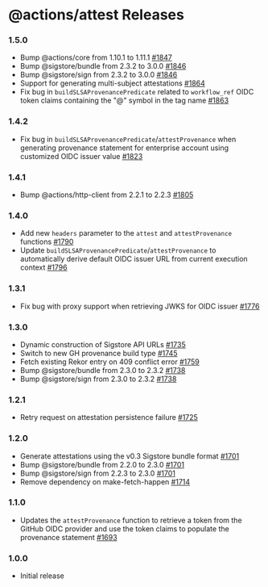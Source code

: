 # @actions/attest Releases

### 1.5.0

- Bump @actions/core from 1.10.1 to 1.11.1 [#1847](https://github.com/actions/toolkit/pull/1847)
- Bump @sigstore/bundle from 2.3.2 to 3.0.0 [#1846](https://github.com/actions/toolkit/pull/1846)
- Bump @sigstore/sign from 2.3.2 to 3.0.0 [#1846](https://github.com/actions/toolkit/pull/1846)
- Support for generating multi-subject attestations [#1864](https://github.com/actions/toolkit/pull/1865)
- Fix bug in `buildSLSAProvenancePredicate` related to `workflow_ref` OIDC token claims containing the "@" symbol in the tag name [#1863](https://github.com/actions/toolkit/pull/1863)

### 1.4.2

- Fix bug in `buildSLSAProvenancePredicate`/`attestProvenance` when generating provenance statement for enterprise account using customized OIDC issuer value [#1823](https://github.com/actions/toolkit/pull/1823)

### 1.4.1

- Bump @actions/http-client from 2.2.1 to 2.2.3 [#1805](https://github.com/actions/toolkit/pull/1805)

### 1.4.0

- Add new `headers` parameter to the `attest` and `attestProvenance` functions [#1790](https://github.com/actions/toolkit/pull/1790)
- Update `buildSLSAProvenancePredicate`/`attestProvenance` to automatically derive default OIDC issuer URL from current execution context [#1796](https://github.com/actions/toolkit/pull/1796)
### 1.3.1

- Fix bug with proxy support when retrieving JWKS for OIDC issuer [#1776](https://github.com/actions/toolkit/pull/1776)

### 1.3.0

- Dynamic construction of Sigstore API URLs [#1735](https://github.com/actions/toolkit/pull/1735)
- Switch to new GH provenance build type [#1745](https://github.com/actions/toolkit/pull/1745)
- Fetch existing Rekor entry on 409 conflict error [#1759](https://github.com/actions/toolkit/pull/1759)
- Bump @sigstore/bundle from 2.3.0 to 2.3.2 [#1738](https://github.com/actions/toolkit/pull/1738)
- Bump @sigstore/sign from 2.3.0 to 2.3.2 [#1738](https://github.com/actions/toolkit/pull/1738)

### 1.2.1

- Retry request on attestation persistence failure [#1725](https://github.com/actions/toolkit/pull/1725)

### 1.2.0

- Generate attestations using the v0.3 Sigstore bundle format [#1701](https://github.com/actions/toolkit/pull/1701)
- Bump @sigstore/bundle from 2.2.0 to 2.3.0 [#1701](https://github.com/actions/toolkit/pull/1701)
- Bump @sigstore/sign from 2.2.3 to 2.3.0 [#1701](https://github.com/actions/toolkit/pull/1701)
- Remove dependency on make-fetch-happen [#1714](https://github.com/actions/toolkit/pull/1714)

### 1.1.0

- Updates the `attestProvenance` function to retrieve a token from the GitHub OIDC provider and use the token claims to populate the provenance statement [#1693](https://github.com/actions/toolkit/pull/1693)

### 1.0.0

- Initial release
